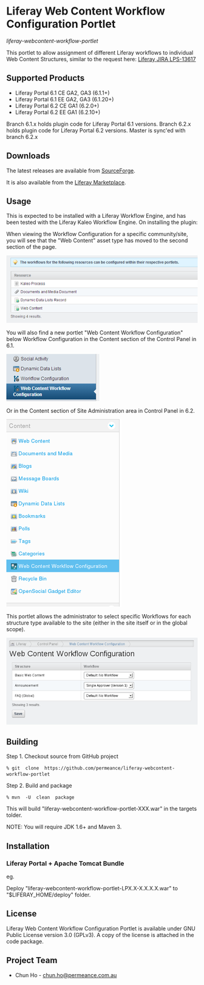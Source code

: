 # Liferay Web Content Workflow Configuration Portlet

*liferay-webcontent-workflow-portlet*

This portlet to allow assignment of different Liferay workflows to individual Web Content Structures, similar to the request here: [Liferay JIRA LPS-13617](https://issues.liferay.com/browse/LPS-13617 "LPS-13617")


## Supported Products

* Liferay Portal 6.1 CE GA2, GA3 (6.1.1+)
* Liferay Portal 6.1 EE GA2, GA3 (6.1.20+)
* Liferay Portal 6.2 CE GA1 (6.2.0+)
* Liferay Portal 6.2 EE GA1 (6.2.10+)

Branch 6.1.x holds plugin code for Liferay Portal 6.1 versions.
Branch 6.2.x holds plugin code for Liferay Portal 6.2 versions.
Master is sync'ed with branch 6.2.x

## Downloads

The latest releases are available from [SourceForge](http://sourceforge.net/projects/permeance-apps/files/liferay-web-content-workflow-configuration/ "Liferay Web Content Workflow Configuration Portlet").

It is also available from the [Liferay Marketplace](http://www.liferay.com/marketplace/-/mp/application/25619448 "Liferay Web Content Workflow Configuration Portlet").


## Usage

This is expected to be installed with a Liferay Workflow Engine, and has been tested with the Liferay Kaleo Workflow Engine. On installing the plugin:

When viewing the Workflow Configuration for a specific community/site, you will see that the "Web Content" asset type has moved to the second section of the page.

![Workflow Configuration](/doc/images/wcwfp3.PNG "Workflow Configuration")

You will also find a new portlet "Web Content Workflow Configuration" below Workflow Configuration in the Content section of the Control Panel in 6.1.

![Control Panel](/doc/images/wcwfp1.PNG "Control Panel")

Or in the Content section of Site Administration area in Control Panel in 6.2.

![Web Content Workflow Configuration](/doc/images/wcwf-6.2-1.PNG "Web Content Workflow Configuration")

This portlet allows the administrator to select specific Workflows for each structure type available to the site (either in the site itself or in the global scope).

![Web Content Workflow Configuration](/doc/images/wcwf-6.1-1.PNG "Web Content Workflow Configuration")

## Building

Step 1. Checkout source from GitHub project

    % git  clone  https://github.com/permeance/liferay-webcontent-workflow-portlet

Step 2. Build and package

    % mvn  -U  clean  package

This will build "liferay-webcontent-workflow-portlet-XXX.war" in the targets tolder.

NOTE: You will require JDK 1.6+ and Maven 3.


## Installation

### Liferay Portal + Apache Tomcat Bundle

eg.

Deploy "liferay-webcontent-workflow-portlet-LPX.X-X.X.X.X.war" to "$LIFERAY_HOME/deploy" folder.

## License

Liferay Web Content Workflow Configuration Portlet is available under GNU Public License version 3.0 (GPLv3). A copy of the license is attached in the code package.

## Project Team

* Chun Ho - chun.ho@permeance.com.au
